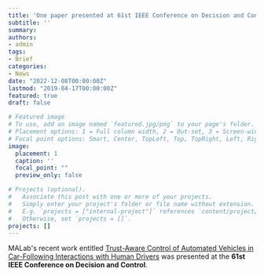 ```yaml
---
title: 'One paper presented at 61st IEEE Conference on Decision and Control'
subtitle: ''
summary:
authors:
- admin
tags:
- Brief
categories:
- News
date: "2022-12-08T00:00:00Z"
lastmod: "2019-04-17T00:00:00Z"
featured: true
draft: false

# Featured image
# To use, add an image named `featured.jpg/png` to your page's folder.
# Placement options: 1 = Full column width, 2 = Out-set, 3 = Screen-width
# Focal point options: Smart, Center, TopLeft, Top, TopRight, Left, Right, BottomLeft, Bottom, BottomRight
image:
  placement: 1
  caption: ''
  focal_point: ""
  preview_only: false

# Projects (optional).
#   Associate this post with one or more of your projects.
#   Simply enter your project's folder or file name without extension.
#   E.g. `projects = ["internal-project"]` references `content/project/deep-learning/index.md`.
#   Otherwise, set `projects = []`.
projects: []
---
```

MALab's recent work entitled [Trust-Aware Control of Automated Vehicles in Car-Following Interactions with Human Drivers](https://arxiv.org/ftp/arxiv/papers/2208/2208.03385.pdf) was presented at the **61st IEEE Conference on Decision and Control**.
